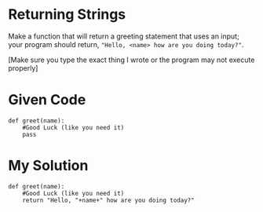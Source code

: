 # Returning Strings

Make a function that will return a greeting statement that uses an input; your program should return, ```"Hello, <name> how are you doing today?"```.

[Make sure you type the exact thing I wrote or the program may not execute properly]

# Given Code

```{python}
def greet(name):
    #Good Luck (like you need it)
    pass
```

# My Solution

```{python}
def greet(name):
    #Good Luck (like you need it)
    return "Hello, "+name+" how are you doing today?"
```
